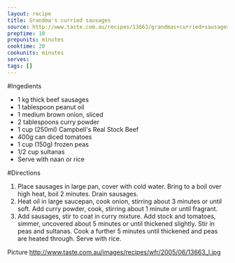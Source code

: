 ```yaml
---
layout: recipe
title: Grandma's curried sausages
source: http://www.taste.com.au/recipes/13663/grandmas+curried+sausages
preptime: 10
prepunits: minutes
cooktime: 20
cookunits: minutes
serves: 
tags: []
---
```

#Ingedients
* 1 kg thick beef sausages
* 1 tablespoon peanut oil
* 1 medium brown onion, sliced
* 2 tablespoons curry powder
* 1 cup (250ml) Campbell's Real Stock Beef
* 400g can diced tomatoes
* 1 cup (150g) frozen peas
* 1/2 cup sultanas
* Serve with naan or rice

#Directions
1. Place sausages in large pan, cover with cold water. Bring to a boil over high heat, boil 2 minutes. Drain sausages.
2. Heat oil in large saucepan, cook onion, stirring about 3 minutes or until soft. Add curry powder, cook, stirring about 1 minute or until fragrant.
3. Add sausages, stir to coat in curry mixture. Add stock and tomatoes, simmer, uncovered about 5 minutes or until thickened slightly. Stir in peas and sultanas. Cook a further 5 minutes until thickened and peas are heated through. Serve with rice.

Picture
http://www.taste.com.au/images/recipes/wfr/2005/06/13663_l.jpg